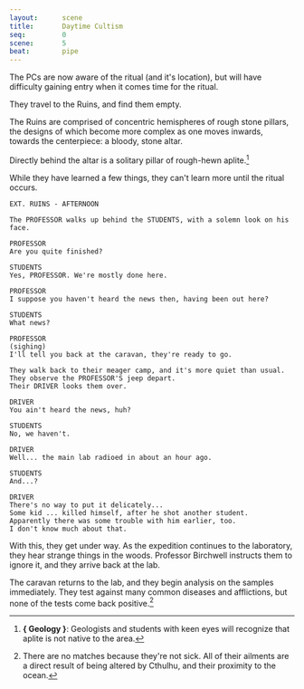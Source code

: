 ```yaml
---
layout:      scene
title:       Daytime Cultism
seq:         0
scene:       5
beat:        pipe
---
```



The PCs are now aware of the ritual (and it's location),
but will have difficulty gaining entry when it comes time for the ritual.

They travel to the Ruins, and find them empty.

The Ruins are comprised of concentric hemispheres of rough stone pillars,
the designs of which become more complex as one moves inwards,
towards the centerpiece: a bloody, stone altar.

Directly behind the altar is a solitary pillar of rough-hewn aplite.[^geo]

While they have learned a few things, they can't learn more until the ritual occurs.


~~~
EXT. RUINS - AFTERNOON

The PROFESSOR walks up behind the STUDENTS, with a solemn look on his face.

PROFESSOR
Are you quite finished?

STUDENTS
Yes, PROFESSOR. We're mostly done here.

PROFESSOR
I suppose you haven't heard the news then, having been out here?

STUDENTS
What news?

PROFESSOR
(sighing)
I'll tell you back at the caravan, they're ready to go.

They walk back to their meager camp, and it's more quiet than usual.
They observe the PROFESSOR'S jeep depart.
Their DRIVER looks them over.

DRIVER
You ain't heard the news, huh?

STUDENTS
No, we haven't.

DRIVER
Well... the main lab radioed in about an hour ago.

STUDENTS
And...?

DRIVER
There's no way to put it delicately...
Some kid ... killed himself, after he shot another student.
Apparently there was some trouble with him earlier, too.
I don't know much about that.
~~~

With this, they get under way.
As the expedition continues to the laboratory, they hear strange things in the woods.
Professor Birchwell instructs them to ignore it, and they arrive back at the lab.

The caravan returns to the lab, and they begin analysis on the samples immediately.
They test against many common diseases and afflictions,
but none of the tests come back positive.[^test]

[^geo]:
	**{ Geology }**:
	Geologists and students with keen eyes will recognize that aplite is not native to the area.

[^test]:
    There are no matches because they're not sick.
    All of their ailments are a direct result of being altered by Cthulhu,
    and their proximity to the ocean.













